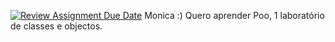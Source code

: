 [![Review Assignment Due Date](https://classroom.github.com/assets/deadline-readme-button-22041afd0340ce965d47ae6ef1cefeee28c7c493a6346c4f15d667ab976d596c.svg)](https://classroom.github.com/a/_YTN6LPq)
Monica :)
Quero aprender Poo, 1 laboratório de classes e objectos.
